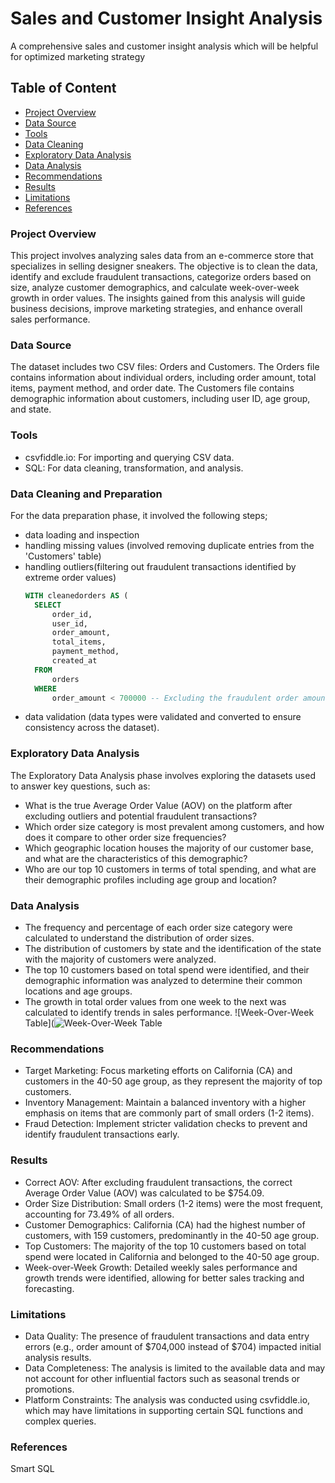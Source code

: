 # Sales and Customer Insight Analysis
A comprehensive sales and customer insight analysis which will be helpful for optimized marketing strategy

## Table of Content
- [Project Overview](project-overview)
- [Data Source](#data-source)
- [Tools](#tools)
- [Data Cleaning](#data-cleaning-and-preparation)
- [Exploratory Data Analysis](#exploratory-data-analysis)
- [Data Analysis](#data-analysis)
- [Recommendations](#recommendations)
- [Results](#results)
- [Limitations](#limitations)
- [References](#references)
 
### Project Overview
This project involves analyzing sales data from an e-commerce store that specializes in selling designer sneakers. The objective is to clean the data, identify and exclude fraudulent transactions, categorize orders based on size, analyze customer demographics, and calculate week-over-week growth in order values. The insights gained from this analysis will guide business decisions, improve marketing strategies, and enhance overall sales performance.

### Data Source
The dataset includes two CSV files: Orders and Customers. The Orders file contains information about individual orders, including order amount, total items, payment method, and order date. The Customers file contains demographic information about customers, including user ID, age group, and state.

### Tools
- csvfiddle.io: For importing and querying CSV data.
- SQL: For data cleaning, transformation, and analysis.

### Data Cleaning and Preparation
For the data preparation phase, it involved the following steps;
- data loading and inspection
- handling missing values (involved removing duplicate entries from the 'Customers' table)
- handling outliers(filtering out fraudulent transactions identified by extreme order values)
  ``` sql
  WITH cleanedorders AS (
    SELECT 
        order_id,
        user_id,
        order_amount,
        total_items,
        payment_method,
        created_at
    FROM 
        orders
    WHERE 
        order_amount < 700000 -- Excluding the fraudulent order amount of 704000
  ```
- data validation (data types were validated and converted to ensure consistency across the dataset).

### Exploratory Data Analysis
The Exploratory Data Analysis phase involves exploring the datasets used to answer key questions, such as:
- What is the true Average Order Value (AOV) on the platform after excluding outliers and potential fraudulent transactions?
- Which order size category is most prevalent among customers, and how does it compare to other order size frequencies?
- Which geographic location houses the majority of our customer base, and what are the characteristics of this demographic?
- Who are our top 10 customers in terms of total spending, and what are their demographic profiles including age group and location?

### Data Analysis 
- The frequency and percentage of each order size category were calculated to understand the distribution of order sizes.
- The distribution of customers by state and the identification of the state with the majority of customers were analyzed.
- The top 10 customers based on total spend were identified, and their demographic information was analyzed to determine their common locations and age groups.
- The growth in total order values from one week to the next was calculated to identify trends in sales performance.
![Week-Over-Week Table](![Week-Over-Week Table](https://github.com/Feyisayo0g/Comprehensive-Sales-and-Customer-Insight-Analysis-/blob/main/week-over-week.png)

### Recommendations
- Target Marketing: Focus marketing efforts on California (CA) and customers in the 40-50 age group, as they represent the majority of top customers.
- Inventory Management: Maintain a balanced inventory with a higher emphasis on items that are commonly part of small orders (1-2 items).
- Fraud Detection: Implement stricter validation checks to prevent and identify fraudulent transactions early.

### Results
- Correct AOV: After excluding fraudulent transactions, the correct Average Order Value (AOV) was calculated to be $754.09.
- Order Size Distribution: Small orders (1-2 items) were the most frequent, accounting for 73.49% of all orders.
- Customer Demographics: California (CA) had the highest number of customers, with 159 customers, predominantly in the 40-50 age group.
- Top Customers: The majority of the top 10 customers based on total spend were located in California and belonged to the 40-50 age group.
- Week-over-Week Growth: Detailed weekly sales performance and growth trends were identified, allowing for better sales tracking and forecasting.

### Limitations
- Data Quality: The presence of fraudulent transactions and data entry errors (e.g., order amount of $704,000 instead of $704) impacted initial analysis results.
- Data Completeness: The analysis is limited to the available data and may not account for other influential factors such as seasonal trends or promotions.
- Platform Constraints: The analysis was conducted using csvfiddle.io, which may have limitations in supporting certain SQL functions and complex queries.

### References
Smart SQL

